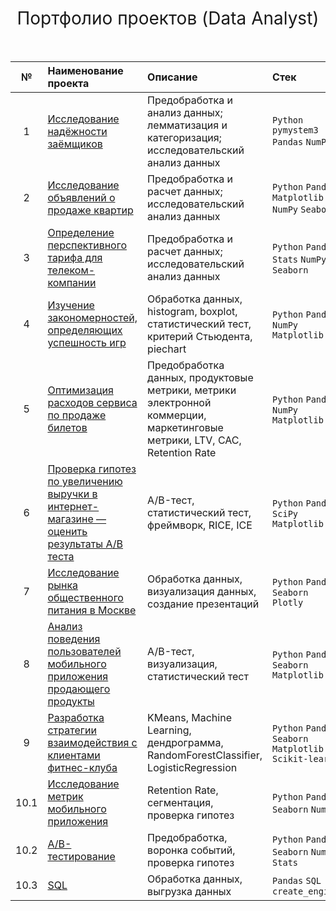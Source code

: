 <h1 style="font-weight:normal" align="center">
	&nbsp;Портфолио проектов (Data Analyst)&nbsp;
</h1>
<br>


|№|Наименование проекта|Описание|Стек|
|:-----:|:-----|:-----|:-----|
|1|[Исследование надёжности заёмщиков](https://github.com/josephbaib/praktikum_da/tree/main/credit_borrower)| Предобработка и анализ данных; лемматизация и категоризация; исследовательский анализ данных| `Python` `pymystem3` `Pandas` `NumPy` |
|2|[Исследование объявлений о продаже квартир](https://github.com/josephbaib/praktikum_da/tree/main/flats)| Предобработка и расчет данных; исследовательский анализ данных| `Python` `Pandas` `Matplotlib` `NumPy` `Seaborn`|
|3|[Определение перспективного тарифа для телеком-компании](https://github.com/josephbaib/praktikum_da/tree/main/telecom)| Предобработка и расчет данных; исследовательский анализ данных| `Python` `Pandas` `Stats` `NumPy` `Seaborn`|
|4|[Изучение закономерностей, определяющих успешность игр](https://github.com/josephbaib/praktikum_da/tree/main/videogames_market)|Обработка данных, histogram, boxplot, статистический тест, критерий Стьюдента, piechart| `Python` `Pandas` `NumPy` `Matplotlib`|
|5|[Оптимизация расходов сервиса по продаже билетов](https://github.com/josephbaib/praktikum_da/tree/main/tickets)| Предобработка данных, продуктовые метрики, метрики электронной коммерции, маркетинговые метрики, LTV, CAC, Retention Rate| `Python` `Pandas` `NumPy` `Matplotlib`|
|6|[Проверка гипотез по увеличению выручки в интернет-магазине — оценить результаты A/B теста](https://github.com/josephbaib/praktikum_da/tree/main/e_commerce_a:b)|A/B-тест, статистический тест, фреймворк, RICE, ICE| `Python` `Pandas` `SciPy` `Matplotlib`|
|7|[Исследование рынка общественного питания в Москве](https://github.com/josephbaib/praktikum_da/tree/main/city_restaurants)|Обработка данных, визуализация данных, создание презентаций| `Python` `Pandas` `Seaborn` `Plotly`|
|8|[Анализ поведения пользователей мобильного приложения продающего продукты](https://github.com/josephbaib/praktikum_da/tree/main/mobile_app)|A/B-тест, визуализация, статистический тест| `Python` `Pandas` `Seaborn` `Matplotlib`|
|9|[Разработка стратегии взаимодействия с клиентами фитнес-клуба](https://github.com/josephbaib/praktikum_da/tree/main/gym)|KMeans, Machine Learning, дендрограмма, RandomForestClassifier, LogisticRegression| `Python` `Pandas` `Seaborn` `Matplotlib` `Scikit-learn`|
|10.1|[Исследование метрик мобильного приложения](https://github.com/josephbaib/praktikum_da/tree/main/final_mobile_usersgroup)|Retention Rate, сегментация, проверка гипотез| `Python` `Pandas` `Seaborn` `NumPy`|
|10.2|[A/B-тестирование](https://github.com/josephbaib/praktikum_da/tree/main/final_a:b)|Предобработка, воронка событий, проверка гипотез| `Python` `Pandas` `Seaborn` `NumPy` `Stats`|
|10.3|[SQL](https://github.com/josephbaib/praktikum_da/tree/main/final_sql)|Обработка данных, выгрузка данных| `Pandas` `SQL` `create_engine`|
